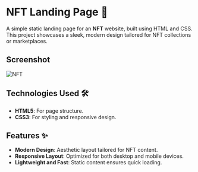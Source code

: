 # NFT Landing Page 🌟

A simple static landing page for an **NFT** website, built using HTML and CSS. This project showcases a sleek, modern design tailored for NFT collections or marketplaces.

## Screenshot

![NFT](https://github.com/user-attachments/assets/9054e252-6eb2-43bf-bd94-7720929c7a2d)



## Technologies Used 🛠️

- **HTML5**: For page structure.
- **CSS3**: For styling and responsive design.


## Features ✨

- **Modern Design**: Aesthetic layout tailored for NFT content.
- **Responsive Layout**: Optimized for both desktop and mobile devices.
- **Lightweight and Fast**: Static content ensures quick loading.
